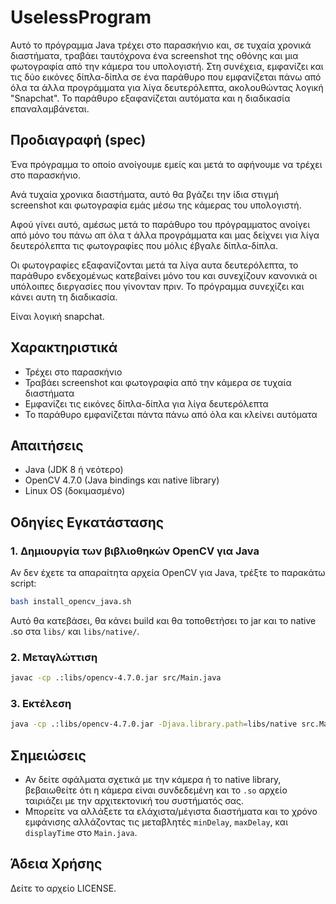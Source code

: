# UselessProgram

Αυτό το πρόγραμμα Java τρέχει στο παρασκήνιο και, σε τυχαία χρονικά διαστήματα, τραβάει ταυτόχρονα ένα screenshot της οθόνης και μια φωτογραφία από την κάμερα του υπολογιστή. Στη συνέχεια, εμφανίζει και τις δύο εικόνες δίπλα-δίπλα σε ένα παράθυρο που εμφανίζεται πάνω από όλα τα άλλα προγράμματα για λίγα δευτερόλεπτα, ακολουθώντας λογική "Snapchat". Το παράθυρο εξαφανίζεται αυτόματα και η διαδικασία επαναλαμβάνεται.

## Προδιαγραφή (spec)
Ένα πρόγραμμα το οποίο ανοίγουμε εμείς και μετά το αφήνουμε να τρέχει στο παρασκήνιο.

Ανά τυχαία χρονικα διαστήματα, αυτό θα βγάζει την ίδια στιγμή screenshot και φωτογραφία εμάς μέσω της κάμερας του υπολογιστή.

Αφού γίνει αυτό, αμέσως μετά το παράθυρο του πρόγραμματος ανοίγει από μόνο του πάνω απ όλα τ άλλα προγράμματα και μας δείχνει για λίγα δευτερόλεπτα τις φωτογραφίες που μόλις έβγαλε δίπλα-δίπλα.

Οι φωτογραφίες εξαφανίζονται μετά τα λίγα αυτα δευτερόλεπτα, το παράθυρο ενδεχομένως κατεβαίνει μόνο του και συνεχίζουν κανονικά οι υπόλοιπες διεργασίες που γίνονταν πριν. Το πρόγραμμα συνεχίζει και κάνει αυτη τη διαδικασία.

Είναι λογική snapchat.

## Χαρακτηριστικά
- Τρέχει στο παρασκήνιο
- Τραβάει screenshot και φωτογραφία από την κάμερα σε τυχαία διαστήματα
- Εμφανίζει τις εικόνες δίπλα-δίπλα για λίγα δευτερόλεπτα
- Το παράθυρο εμφανίζεται πάντα πάνω από όλα και κλείνει αυτόματα

## Απαιτήσεις
- Java (JDK 8 ή νεότερο)
- OpenCV 4.7.0 (Java bindings και native library)
- Linux OS (δοκιμασμένο)

## Οδηγίες Εγκατάστασης

### 1. Δημιουργία των βιβλιοθηκών OpenCV για Java
Αν δεν έχετε τα απαραίτητα αρχεία OpenCV για Java, τρέξτε το παρακάτω script:

```bash
bash install_opencv_java.sh
```
Αυτό θα κατεβάσει, θα κάνει build και θα τοποθετήσει το jar και το native .so στα `libs/` και `libs/native/`.

### 2. Μεταγλώττιση
```bash
javac -cp .:libs/opencv-4.7.0.jar src/Main.java
```

### 3. Εκτέλεση
```bash
java -cp .:libs/opencv-4.7.0.jar -Djava.library.path=libs/native src.Main
```

## Σημειώσεις
- Αν δείτε σφάλματα σχετικά με την κάμερα ή το native library, βεβαιωθείτε ότι η κάμερα είναι συνδεδεμένη και το `.so` αρχείο ταιριάζει με την αρχιτεκτονική του συστήματός σας.
- Μπορείτε να αλλάξετε τα ελάχιστα/μέγιστα διαστήματα και το χρόνο εμφάνισης αλλάζοντας τις μεταβλητές `minDelay`, `maxDelay`, και `displayTime` στο `Main.java`.

## Άδεια Χρήσης
Δείτε το αρχείο LICENSE.
